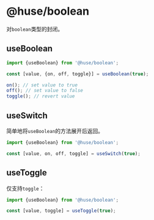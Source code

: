 # @huse/boolean

对`boolean`类型的封闭。

## useBoolean

```jsx
import {useBoolean} from '@huse/boolean';

const [value, {on, off, toggle}] = useBoolean(true);

on(); // set value to true
off(); // set value to false
toggle(); // revert value
```

## useSwitch

简单地将`useBoolean`的方法展开后返回。

```jsx
import {useBoolean} from '@huse/boolean';

const [value, on, off, toggle] = useSwitch(true);
```

## useToggle

仅支持`toggle`：

```jsx
import {useBoolean} from '@huse/boolean';

const [value, toggle] = useToggle(true);
```
